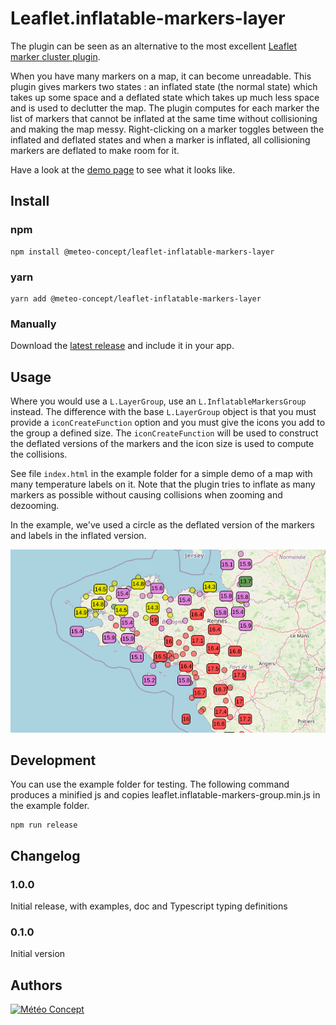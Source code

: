 Leaflet.inflatable-markers-layer
================================

The plugin can be seen as an alternative to the most excellent [Leaflet marker cluster plugin](https://github.com/Leaflet/Leaflet.markercluster).

When you have many markers on a map, it can become unreadable. This plugin gives
markers two states : an inflated state (the normal state) which takes up some
space and a deflated state which takes up much less space and is used to
declutter the map. The plugin computes for each marker the list of markers that
cannot be inflated at the same time without collisioning and making the map
messy. Right-clicking on a marker toggles between the inflated and deflated
states and when a marker is inflated, all collisioning markers are deflated to
make room for it.

Have a look at the [demo page](https://meteo-concept.github.io/leaflet-inflatable-markers-group)
to see what it looks like.


Install
-----

### npm

    npm install @meteo-concept/leaflet-inflatable-markers-layer

### yarn

    yarn add @meteo-concept/leaflet-inflatable-markers-layer

### Manually

Download the [latest release](https://github.com/Meteo-Concept/leaflet-inflatable-markers-layer) and include it in your app.


Usage
-----

Where you would use a `L.LayerGroup`, use an `L.InflatableMarkersGroup` instead.
The difference with the base `L.LayerGroup` object is that you must provide a
`iconCreateFunction` option and you must give the icons you add to the group a
defined size.
The `iconCreateFunction` will be used to construct the deflated versions of the
markers and the icon size is used to compute the collisions.

See file `index.html` in the example folder for a simple demo of a map with
many temperature labels on it. Note that the plugin tries to inflate as many
markers as possible without causing collisions when zooming and dezooming.

In the example, we've used a circle as the deflated version of the markers and
labels in the inflated version.

![Screenshot of the demo page showing a map with markers, some deflated](./example/screenshot.png)

Development
-----

You can use the example folder for testing.
The following command produces a minified js and copies leaflet.inflatable-markers-group.min.js in the example folder.

```
npm run release 
```


Changelog
-----

### 1.0.0
Initial release, with examples, doc and Typescript typing definitions

### 0.1.0
Initial version

Authors
-------

[![Météo Concept](http://www.meteo-concept.fr/images/logo-meteo-concept.png)](https://www.meteo-concept.fr)

